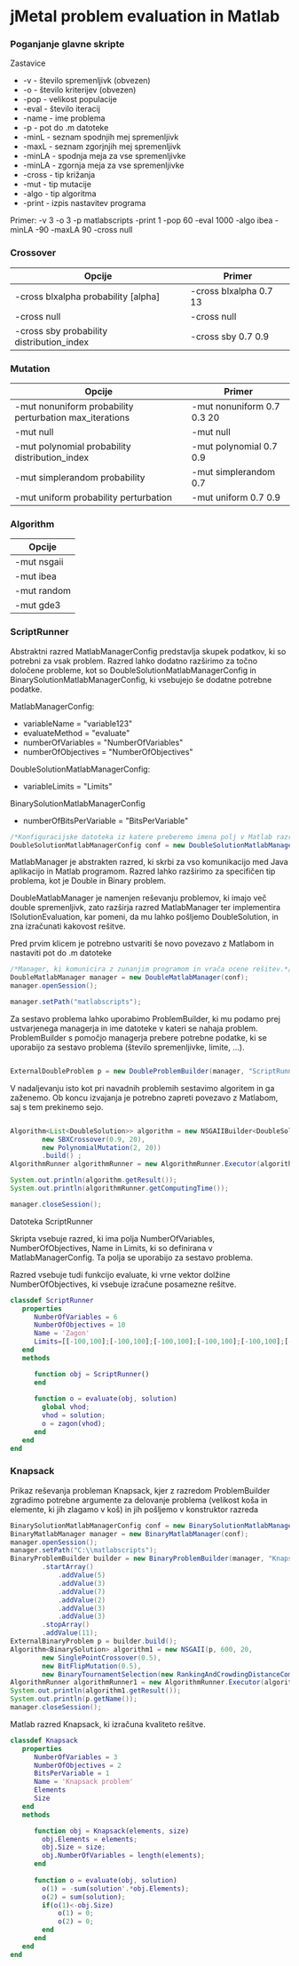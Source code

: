 # jMetal problem evaluation in Matlab

### Poganjanje glavne skripte

Zastavice
* -v - število spremenljivk (obvezen)
* -o - število kriterijev (obvezen)
* -pop - velikost populacije
* -eval - število iteracij 
* -name - ime problema
* -p - pot do .m datoteke
* -minL - seznam spodnjih mej spremenljivk
* -maxL - seznam zgorjnjih mej spremenljivk
* -minLA - spodnja meja za vse spremenljivke
* -minLA - zgornja meja za vse spremenljivke
* -cross - tip križanja
* -mut - tip mutacije
* -algo - tip algoritma
* -print - izpis nastavitev programa

Primer:
-v 3 -o 3 -p matlabscripts -print 1 -pop 60 -eval 1000 -algo ibea -minLA -90 -maxLA 90 -cross null

### Crossover

| **Opcije**    | **Primer**    |
| ------------- |---------------|
| -cross blxalpha probability [alpha] | -cross blxalpha 0.7 13 |
| -cross null | -cross null      |
| -cross sby probability distribution_index | -cross sby 0.7 0.9 |

### Mutation

| **Opcije**    | **Primer**    |
| ------------- |---------------|
| -mut nonuniform probability perturbation max_iterations | -mut nonuniform 0.7 0.3 20 |
| -mut null | -mut null |
| -mut polynomial probability distribution_index | -mut polynomial 0.7 0.9 |
| -mut simplerandom probability | -mut simplerandom 0.7 |
| -mut uniform probability perturbation | -mut uniform 0.7 0.9 |

### Algorithm

| **Opcije**    |
| ------------- |
| -mut nsgaii |
| -mut ibea |
| -mut random |
| -mut gde3 |




### ScriptRunner

Abstraktni razred MatlabManagerConfig predstavlja skupek podatkov, ki so 
potrebni za vsak problem. Razred lahko dodatno razširimo za točno določene probleme,
kot so DoubleSolutionMatlabManagerConfig in BinarySolutionMatlabManagerConfig, ki vsebujejo
še dodatne potrebne podatke.

MatlabManagerConfig:
* variableName = "variable123"
* evaluateMethod = "evaluate" 
* numberOfVariables = "NumberOfVariables" 
* numberOfObjectives = "NumberOfObjectives"

DoubleSolutionMatlabManagerConfig:
* variableLimits = "Limits"

BinarySolutionMatlabManagerConfig
* numberOfBitsPerVariable = "BitsPerVariable"

```java
/*Konfiguracijske datoteka iz katere preberemo imena polj v Matlab razredu.*/
DoubleSolutionMatlabManagerConfig conf = new DoubleSolutionMatlabManagerConfig();

```

MatlabManager je abstrakten razred, ki skrbi za vso komunikacijo med Java aplikacijo in Matlab programom.
Razred lahko razširimo za specifičen tip problema, kot je Double in Binary problem.

DoubleMatlabManager je namenjen reševanju problemov, ki imajo več double spremenljivk, zato razširja razred 
MatlabManager ter implementira ISolutionEvaluation, kar pomeni, da mu lahko pošljemo DoubleSolution,
in zna izračunati kakovost rešitve.

Pred prvim klicem je potrebno ustvariti še novo povezavo z Matlabom in nastaviti pot do .m datoteke

```java
/*Manager, ki komunicira z zunanjim programom in vrača ocene rešitev.*/
DoubleMatlabManager manager = new DoubleMatlabManager(conf);
manager.openSession();

manager.setPath("matlabscripts");

```

Za sestavo problema lahko uporabimo ProblemBuilder, ki mu podamo prej ustvarjenega managerja in ime 
datoteke v kateri se nahaja problem. ProblemBuilder s pomočjo managerja prebere potrebne podatke, ki
se uporabijo za sestavo problema (število spremenljivke, limite, ...). 

```java

ExternalDoubleProblem p = new DoubleProblemBuilder(manager, "ScriptRunner").build();

```

V nadaljevanju isto kot pri navadnih problemih sestavimo algoritem in ga zaženemo.
Ob koncu izvajanja je potrebno zapreti povezavo z Matlabom, saj s tem prekinemo sejo.

```java

Algorithm<List<DoubleSolution>> algorithm = new NSGAIIBuilder<DoubleSolution>(p,
        new SBXCrossover(0.9, 20),
        new PolynomialMutation(2, 20))
        .build() ;
AlgorithmRunner algorithmRunner = new AlgorithmRunner.Executor(algorithm).execute();

System.out.println(algorithm.getResult());
System.out.println(algorithmRunner.getComputingTime());

manager.closeSession();
```

Datoteka ScriptRunner

Skripta vsebuje razred, ki ima polja NumberOfVariables, NumberOfObjectives, Name in Limits, ki so
definirana v MatlabManagerConfig. Ta polja se uporabijo za sestavo problema. 

Razred vsebuje tudi funkcijo evaluate, ki vrne vektor dolžine NumberOfObjectives, ki vsebuje 
izračune posamezne rešitve.

```matlab
classdef ScriptRunner
   properties
      NumberOfVariables = 6
      NumberOfObjectives = 10
      Name = 'Zagon'
      Limits=[[-100,100];[-100,100];[-100,100];[-100,100];[-100,100];[-100,100]];
   end
   methods

      function obj = ScriptRunner()
      end
      
      function o = evaluate(obj, solution)
        global vhod;
        vhod = solution;
        o = zagon(vhod);
      end
   end
end
```

### Knapsack
Prikaz reševanja probleman Knapsack, kjer z razredom ProblemBuilder zgradimo potrebne
argumente za delovanje problema (velikost koša in elemente, ki jih zlagamo v koš) in 
jih pošljemo v konstruktor razreda

```java
BinarySolutionMatlabManagerConfig conf = new BinarySolutionMatlabManagerConfig();
BinaryMatlabManager manager = new BinaryMatlabManager(conf);
manager.openSession();
manager.setPath("C:\\matlabscripts");
BinaryProblemBuilder builder = new BinaryProblemBuilder(manager, "Knapsack")
        .startArray()
            .addValue(5)
            .addValue(3)
            .addValue(7)
            .addValue(2)
            .addValue(3)
            .addValue(3)
        .stopArray()
        .addValue(11);
ExternalBinaryProblem p = builder.build();
Algorithm<BinarySolution> algorithm1 = new NSGAII(p, 600, 20,
        new SinglePointCrossover(0.5),
        new BitFlipMutation(0.5),
        new BinaryTournamentSelection(new RankingAndCrowdingDistanceComparator()), new SequentialSolutionListEvaluator());
AlgorithmRunner algorithmRunner1 = new AlgorithmRunner.Executor(algorithm1).execute();
System.out.println(algorithm1.getResult());
System.out.println(p.getName());
manager.closeSession();
```

Matlab razred Knapsack, ki izračuna kvaliteto rešitve.

```Matlab
classdef Knapsack
   properties
      NumberOfVariables = 3
      NumberOfObjectives = 2
      BitsPerVariable = 1
      Name = 'Knapsack problem'
      Elements
      Size
   end
   methods

      function obj = Knapsack(elements, size)
        obj.Elements = elements;
        obj.Size = size;
        obj.NumberOfVariables = length(elements);
      end
      
      function o = evaluate(obj, solution)
        o(1) = -sum(solution'.*obj.Elements);
        o(2) = sum(solution);
        if(o(1)<-obj.Size)
            o(1) = 0;
            o(2) = 0;
        end
      end
   end
end
```
